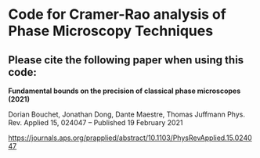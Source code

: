 # Code for Cramer-Rao analysis of Phase Microscopy Techniques

## Please cite the following paper when using this code:

**Fundamental bounds on the precision of classical phase microscopes (2021)**

Dorian Bouchet, Jonathan Dong, Dante Maestre, Thomas Juffmann
Phys. Rev. Applied 15, 024047 – Published 19 February 2021

https://journals.aps.org/prapplied/abstract/10.1103/PhysRevApplied.15.024047

